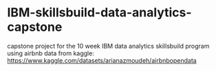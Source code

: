 # IBM-skillsbuild-data-analytics-capstone
capstone project for the 10 week IBM data analytics skillsbuild program using airbnb data from kaggle: https://www.kaggle.com/datasets/arianazmoudeh/airbnbopendata
